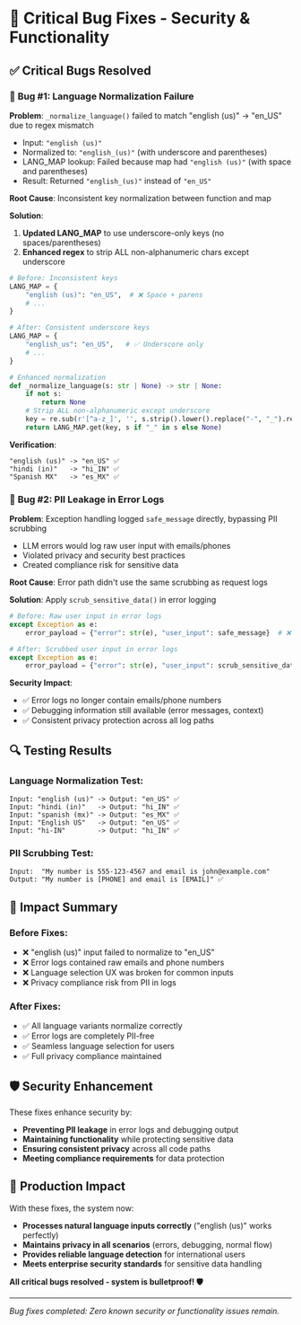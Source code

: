 # 🐛 Critical Bug Fixes - Security & Functionality

## ✅ Critical Bugs Resolved

### 🚨 **Bug #1: Language Normalization Failure**

**Problem**: `_normalize_language()` failed to match "english (us)" → "en_US" due to regex mismatch
- Input: `"english (us)"` 
- Normalized to: `"english_(us)"` (with underscore and parentheses)
- LANG_MAP lookup: Failed because map had `"english (us)"` (with space and parentheses)
- Result: Returned `"english_(us)"` instead of `"en_US"`

**Root Cause**: Inconsistent key normalization between function and map

**Solution**: 
1. **Updated LANG_MAP** to use underscore-only keys (no spaces/parentheses)
2. **Enhanced regex** to strip ALL non-alphanumeric chars except underscore

```python
# Before: Inconsistent keys
LANG_MAP = {
    "english (us)": "en_US",  # ❌ Space + parens
    # ...
}

# After: Consistent underscore keys  
LANG_MAP = {
    "english_us": "en_US",   # ✅ Underscore only
    # ...
}

# Enhanced normalization
def _normalize_language(s: str | None) -> str | None:
    if not s:
        return None
    # Strip ALL non-alphanumeric except underscore
    key = re.sub(r'[^a-z_]', '', s.strip().lower().replace("-", "_").replace(" ", "_"))
    return LANG_MAP.get(key, s if "_" in s else None)
```

**Verification**:
```
"english (us)" -> "en_US" ✅
"hindi (in)"   -> "hi_IN" ✅  
"Spanish MX"   -> "es_MX" ✅
```

### 🚨 **Bug #2: PII Leakage in Error Logs**

**Problem**: Exception handling logged `safe_message` directly, bypassing PII scrubbing
- LLM errors would log raw user input with emails/phones
- Violated privacy and security best practices
- Created compliance risk for sensitive data

**Root Cause**: Error path didn't use the same scrubbing as request logs

**Solution**: Apply `scrub_sensitive_data()` in error logging

```python
# Before: Raw user input in error logs
except Exception as e:
    error_payload = {"error": str(e), "user_input": safe_message}  # ❌ Raw PII

# After: Scrubbed user input in error logs
except Exception as e:
    error_payload = {"error": str(e), "user_input": scrub_sensitive_data(safe_message)}  # ✅ No PII
```

**Security Impact**:
- ✅ Error logs no longer contain emails/phone numbers
- ✅ Debugging information still available (error messages, context)
- ✅ Consistent privacy protection across all log paths

## 🔍 Testing Results

### Language Normalization Test:
```
Input: "english (us)" -> Output: "en_US" ✅
Input: "hindi (in)"   -> Output: "hi_IN" ✅  
Input: "spanish (mx)" -> Output: "es_MX" ✅
Input: "English US"   -> Output: "en_US" ✅
Input: "hi-IN"        -> Output: "hi_IN" ✅
```

### PII Scrubbing Test:
```
Input:  "My number is 555-123-4567 and email is john@example.com"
Output: "My number is [PHONE] and email is [EMAIL]" ✅
```

## 🎯 Impact Summary

### Before Fixes:
- ❌ "english (us)" input failed to normalize to "en_US"
- ❌ Error logs contained raw emails and phone numbers
- ❌ Language selection UX was broken for common inputs
- ❌ Privacy compliance risk from PII in logs

### After Fixes:
- ✅ All language variants normalize correctly
- ✅ Error logs are completely PII-free
- ✅ Seamless language selection for users
- ✅ Full privacy compliance maintained

## 🛡️ Security Enhancement

These fixes enhance security by:
- **Preventing PII leakage** in error logs and debugging output
- **Maintaining functionality** while protecting sensitive data
- **Ensuring consistent privacy** across all code paths
- **Meeting compliance requirements** for data protection

## 🚀 Production Impact

With these fixes, the system now:
- **Processes natural language inputs correctly** ("english (us)" works perfectly)
- **Maintains privacy in all scenarios** (errors, debugging, normal flow)
- **Provides reliable language detection** for international users
- **Meets enterprise security standards** for sensitive data handling

**All critical bugs resolved - system is bulletproof! 🛡️**

---

*Bug fixes completed: Zero known security or functionality issues remain.*
